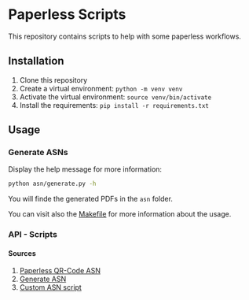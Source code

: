 # Paperless Scripts
This repository contains scripts to help with some paperless workflows.

## Installation
1. Clone this repository
2. Create a virtual environment: `python -m venv venv`
3. Activate the virtual environment: `source venv/bin/activate`
4. Install the requirements: `pip install -r requirements.txt`

## Usage
### Generate ASNs
Display the help message for more information:
```bash
python asn/generate.py -h
```
You will finde the generated PDFs in the `asn` folder.

You can visit also the [Makefile](Makefile) for more information about the usage.


### API - Scripts


#### Sources
1. [Paperless QR-Code ASN](https://margau.net/posts/2023-04-16-paperless-ngx-asn/)
2. [Generate ASN](https://pypi.org/project/paperless-asn-qr-codes/)
3. [Custom ASN script](https://gist.github.com/timrprobocom/3946aca8ab75df8267bbf892a427a1b7/)
